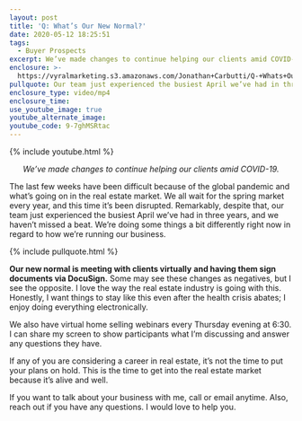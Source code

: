```yaml
---
layout: post
title: 'Q: What’s Our New Normal?'
date: 2020-05-12 18:25:51
tags:
  - Buyer Prospects
excerpt: We’ve made changes to continue helping our clients amid COVID-19.
enclosure: >-
  https://vyralmarketing.s3.amazonaws.com/Jonathan+Carbutti/Q-+Whats+Our+New+Normal_.mp4
pullquote: Our team just experienced the busiest April we’ve had in three years.
enclosure_type: video/mp4
enclosure_time:
use_youtube_image: true
youtube_alternate_image:
youtube_code: 9-7ghMSRtac
---
```


{% include youtube.html %}

<p style="text-align: center;"><em>We’ve made changes to continue helping our clients amid COVID-19.</em></p>

The last few weeks have been difficult because of the global pandemic and what’s going on in the real estate market. We all wait for the spring market every year, and this time it’s been disrupted. Remarkably, despite that, our team just experienced the busiest April we’ve had in three years, and we haven’t missed a beat. We’re doing some things a bit differently right now in regard to how we’re running our business.

{% include pullquote.html %}

**Our new normal is meeting with clients virtually** **and having them sign documents via DocuSign.** Some may see these changes as negatives, but I see the opposite. I love the way the real estate industry is going with this. Honestly, I want things to stay like this even after the health crisis abates; I enjoy doing everything electronically.&nbsp;

We also have virtual home selling webinars every Thursday evening at 6:30. I can share my screen to show participants what I’m discussing and answer any questions they have.

If any of you are considering a career in real estate, it’s not the time to put your plans on hold. This is the time to get into the real estate market because it’s alive and well.&nbsp;

If you want to talk about your business with me, call or email anytime. Also, reach out if you have any questions. I would love to help you.